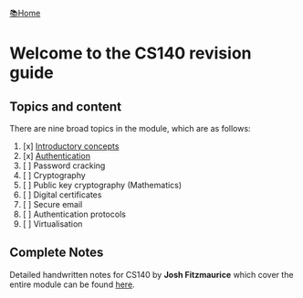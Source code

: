 <flex style="display:flex; justify-content:space-between;">
<a href="../index.html">📚Home</a>
</flex>

# Welcome to the CS140 revision guide

## Topics and content

There are nine broad topics in the module, which are as follows:

1. [x] [Introductory concepts](part1)
2. [x] [Authentication](part2)
3. [ ] Password cracking
4. [ ] Cryptography
5. [ ] Public key cryptography (Mathematics)
6. [ ] Digital certificates
7. [ ] Secure email
8. [ ] Authentication protocols
9. [ ] Virtualisation

## Complete Notes

Detailed handwritten notes for CS140 by **Josh Fitzmaurice** which cover the entire module can be found [here](./cs140-full.pdf).
